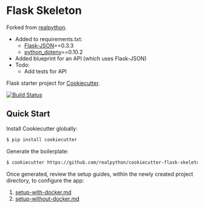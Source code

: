 # Flask Skeleton

Forked from [realpython](https://github.com/realpython/cookiecutter-flask-skeleton).
* Added to requirements.txt:
  * [Flask-JSON](https://pythonhosted.org/Flask-JSON/)==0.3.3
  * [python_dotenv](https://github.com/theskumar/python-dotenv)==0.10.2
* Added blueprint for an API (which uses Flask-JSON)
* Todo:
  * Add tests for API

Flask starter project for [Cookiecutter](https://github.com/audreyr/cookiecutter).

[![Build Status](https://travis-ci.org/realpython/cookiecutter-flask-skeleton.svg?branch=master)](https://travis-ci.org/realpython/cookiecutter-flask-skeleton)

## Quick Start

Install Cookiecutter globally:

```sh
$ pip install cookiecutter
```

Generate the boilerplate:

```sh
$ cookiecutter https://github.com/realpython/cookiecutter-flask-skeleton.git
```

Once generated, review the setup guides, within the newly created project directory, to configure the app:

1. [setup-with-docker.md](%7B%7Bcookiecutter.app_slug%7D%7D/setup-with-docker.md)
1. [setup-without-docker.md](%7B%7Bcookiecutter.app_slug%7D%7D/setup-without-docker.md)
